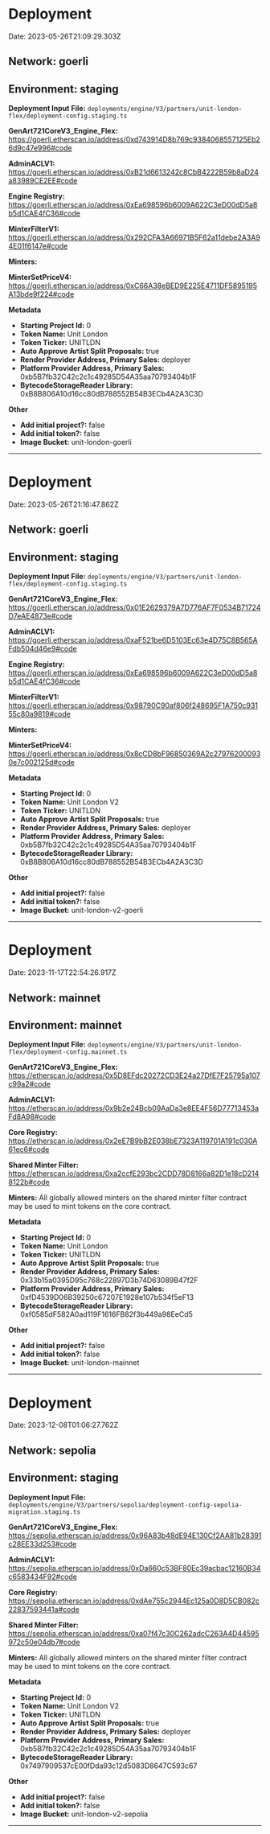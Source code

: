 # Deployment

Date: 2023-05-26T21:09:29.303Z

## **Network:** goerli

## **Environment:** staging

**Deployment Input File:** `deployments/engine/V3/partners/unit-london-flex/deployment-config.staging.ts`

**GenArt721CoreV3_Engine_Flex:** https://goerli.etherscan.io/address/0xd743914D8b769c9384068557125Eb26d9c47e996#code

**AdminACLV1:** https://goerli.etherscan.io/address/0xB21d6613242c8CbB4222B59b8aD24a83989CE2EE#code

**Engine Registry:** https://goerli.etherscan.io/address/0xEa698596b6009A622C3eD00dD5a8b5d1CAE4fC36#code

**MinterFilterV1:** https://goerli.etherscan.io/address/0x292CFA3A66971B5F62a11debe2A3A94E01f6147e#code

**Minters:**

**MinterSetPriceV4:** https://goerli.etherscan.io/address/0xC66A38eBED9E225E4711DF5895195A13bde9f224#code

**Metadata**

- **Starting Project Id:** 0
- **Token Name:** Unit London
- **Token Ticker:** UNITLDN
- **Auto Approve Artist Split Proposals:** true
- **Render Provider Address, Primary Sales:** deployer
- **Platform Provider Address, Primary Sales:** 0xb5B7fb32C42c2c1c49285D54A35aa70793404b1F
- **BytecodeStorageReader Library:** 0xB8B806A10d16cc80dB788552B54B3ECb4A2A3C3D

**Other**

- **Add initial project?:** false
- **Add initial token?:** false
- **Image Bucket:** unit-london-goerli

---

# Deployment

Date: 2023-05-26T21:16:47.862Z

## **Network:** goerli

## **Environment:** staging

**Deployment Input File:** `deployments/engine/V3/partners/unit-london-flex/deployment-config.staging.ts`

**GenArt721CoreV3_Engine_Flex:** https://goerli.etherscan.io/address/0x01E2629379A7D776AF7F0534B71724D7eAE4873e#code

**AdminACLV1:** https://goerli.etherscan.io/address/0xaF521be6D5103Ec63e4D75C8B565AFdb504d46e9#code

**Engine Registry:** https://goerli.etherscan.io/address/0xEa698596b6009A622C3eD00dD5a8b5d1CAE4fC36#code

**MinterFilterV1:** https://goerli.etherscan.io/address/0x98790C90af806f248695F1A750c93155c80a9819#code

**Minters:**

**MinterSetPriceV4:** https://goerli.etherscan.io/address/0x8cCD8bF96850369A2c279762000930e7c002125d#code

**Metadata**

- **Starting Project Id:** 0
- **Token Name:** Unit London V2
- **Token Ticker:** UNITLDN
- **Auto Approve Artist Split Proposals:** true
- **Render Provider Address, Primary Sales:** deployer
- **Platform Provider Address, Primary Sales:** 0xb5B7fb32C42c2c1c49285D54A35aa70793404b1F
- **BytecodeStorageReader Library:** 0xB8B806A10d16cc80dB788552B54B3ECb4A2A3C3D

**Other**

- **Add initial project?:** false
- **Add initial token?:** false
- **Image Bucket:** unit-london-v2-goerli

---

# Deployment

Date: 2023-11-17T22:54:26.917Z

## **Network:** mainnet

## **Environment:** mainnet

**Deployment Input File:** `deployments/engine/V3/partners/unit-london-flex/deployment-config.mainnet.ts`

**GenArt721CoreV3_Engine_Flex:** https://etherscan.io/address/0x5D8EFdc20272CD3E24a27DfE7F25795a107c99a2#code

**AdminACLV1:** https://etherscan.io/address/0x9b2e24Bcb09AaDa3e8EE4F56D77713453aFd8A98#code

**Core Registry:** https://etherscan.io/address/0x2eE7B9bB2E038bE7323A119701A191c030A61ec6#code

**Shared Minter Filter:** https://etherscan.io/address/0xa2ccfE293bc2CDD78D8166a82D1e18cD2148122b#code

**Minters:** All globally allowed minters on the shared minter filter contract may be used to mint tokens on the core contract.

**Metadata**

- **Starting Project Id:** 0
- **Token Name:** Unit London
- **Token Ticker:** UNITLDN
- **Auto Approve Artist Split Proposals:** true
- **Render Provider Address, Primary Sales:** 0x33b15a0395D95c768c22897D3b74D63089B47f2F
- **Platform Provider Address, Primary Sales:** 0xfD4539D06B39250c67207E1928e107b534f5eF13
- **BytecodeStorageReader Library:** 0xf0585dF582A0ad119F1616FB82f3b449a98EeCd5

**Other**

- **Add initial project?:** false
- **Add initial token?:** false
- **Image Bucket:** unit-london-mainnet

---

# Deployment

Date: 2023-12-08T01:06:27.762Z

## **Network:** sepolia

## **Environment:** staging

**Deployment Input File:** `deployments/engine/V3/partners/sepolia/deployment-config-sepolia-migration.staging.ts`

**GenArt721CoreV3_Engine_Flex:** https://sepolia.etherscan.io/address/0x96A83b48dE94E130Cf2AA81b28391c28EE33d253#code

**AdminACLV1:** https://sepolia.etherscan.io/address/0xDa660c53BF80Ec39acbac12160B34c6583434F92#code

**Core Registry:** https://sepolia.etherscan.io/address/0xdAe755c2944Ec125a0D8D5CB082c22837593441a#code

**Shared Minter Filter:** https://sepolia.etherscan.io/address/0xa07f47c30C262adcC263A4D44595972c50e04db7#code

**Minters:** All globally allowed minters on the shared minter filter contract may be used to mint tokens on the core contract.

**Metadata**

- **Starting Project Id:** 0
- **Token Name:** Unit London V2
- **Token Ticker:** UNITLDN
- **Auto Approve Artist Split Proposals:** true
- **Render Provider Address, Primary Sales:** deployer
- **Platform Provider Address, Primary Sales:** 0xb5B7fb32C42c2c1c49285D54A35aa70793404b1F
- **BytecodeStorageReader Library:** 0x7497909537cE00fDda93c12d5083D8647C593c67

**Other**

- **Add initial project?:** false
- **Add initial token?:** false
- **Image Bucket:** unit-london-v2-sepolia

---
